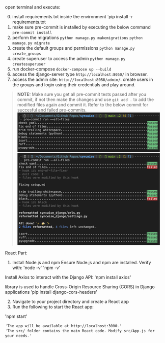 open terminal and execute:

0. install requirements.txt inside the environment
`pip install -r requirements.txt
1. make sure pre-commit is installed by executing the below command
`pre-commit install`
2. perform the migrations
`python manage.py makemigrations`
`python manage.py migrate`
3. create the default groups and permissions
`python manage.py create_groups`
4. create superuser to access the admin
`python manage.py createsuperuser`
5. run docker-compose
`docker-compose up --build`
6. access the django-server
type `http://localhost:8050/` in browser.
7. access the admin site: `http://localhost:8050/admin/`. create users in the groups and login using their credentials and play around.


> **NOTE:** Make sure you get all pre-commit tests passed after you commit, if not then make the changes and use `git add .` to add the modified files again and commit it. Refer to the below commit for succesful and failed pre-commits.
> ![succesful](image.png)
> ![failed](image-1.png)


React Part:

1. Install Node.js and npm
Ensure Node.js and npm are installed. Verify with:
'node -v'
'npm -v'

Install Axios to interact with the Django API:
'npm install axios'

library is used to handle Cross-Origin Resource Sharing (CORS) in Django applications
'pip install django-cors-headers'

2. Navigate to your project directory and create a React app
3. Run the following to start the React app:

'npm start'

    'The app will be available at http://localhost:3000.'
    'The src/ folder contains the main React code. Modify src/App.js for your needs.'
